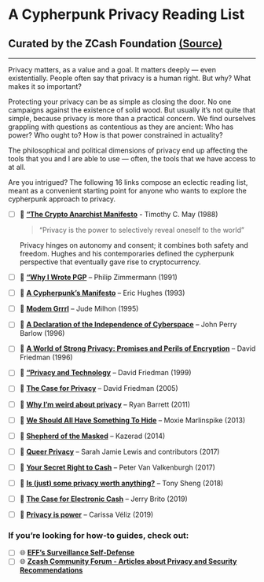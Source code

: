 # A Cypherpunk Privacy Reading List
## Curated by the ZCash Foundation [(Source)](https://www.zfnd.org/blog/cypherpunk-privacy-reading-list/)

---


Privacy matters, as a value and a goal. It matters deeply — even existentially. People often say that privacy is a human right. But why? What makes it so important?

Protecting your privacy can be as simple as closing the door. No one campaigns against the existence of solid wood. But usually it’s not quite that simple, because privacy is more than a practical concern. We find ourselves grappling with questions as contentious as they are ancient: Who has power? Who ought to? How is that power constrained in actuality?

The philosophical and political dimensions of privacy end up affecting the tools that you and I are able to use — often, the tools that we have access to at all.


Are you intrigued? The following 16 links compose an eclectic reading list, meant as a convenient starting point for anyone who wants to explore the cypherpunk approach to privacy.

- [ ] 📝 [**“The Crypto Anarchist Manifesto**](https://activism.net/cypherpunk/crypto-anarchy.html) - Timothy C. May (1988)

    > “Privacy is the power to selectively reveal oneself to the world”
    
    Privacy hinges on autonomy and consent; it combines both safety and freedom. Hughes and his contemporaries defined the cypherpunk perspective that eventually gave rise to cryptocurrency.
        
- [ ] 📝 [**“Why I Wrote PGP**](https://www.philzimmermann.com/EN/essays/WhyIWrotePGP.html) – Philip Zimmermann (1991)

- [ ] 📝 [**A Cypherpunk’s Manifesto**](https://www.activism.net/cypherpunk/manifesto.html) – Eric Hughes (1993)
- [ ] 📝 [**Modem Grrrl**](https://www.wired.com/1995/02/st-jude/) – Jude Milhon (1995)
- [ ] 📝 [**A Declaration of the Independence of Cyberspace**](https://www.eff.org/cyberspace-independence) – John Perry Barlow (1996)
- [ ] 📝 [**A World of Strong Privacy: Promises and Perils of Encryption**](http://www.daviddfriedman.com/Academic/Strong_Privacy/Strong_Privacy.html) – David Friedman (1996)
- [ ] 📝 [**“Privacy and Technology**](http://www.daviddfriedman.com/Academic/Privacy%20and%20Technology.html) – David Friedman (1999)
- [ ] 📝 [**The Case for Privacy**](https://nakamotoinstitute.org/the-case-for-privacy/) – David Friedman (2005)
- [ ] 📝 [**Why I’m weird about privacy**](https://snarfed.org/2011-08-03_why_im_weird_about_privacy) – Ryan Barrett (2011)
- [ ] 📝 [**We Should All Have Something To Hide**](https://moxie.org/blog/we-should-all-have-something-to-hide/) – Moxie Marlinspike (2013)
- [ ] 📝 [**Shepherd of the Masked**](https://kazerad.tumblr.com/post/99022123468/shepherd-of-the-masked) – Kazerad (2014)
- [ ] 📖 [**Queer Privacy**](https://leanpub.com/queerprivacy/) – Sarah Jamie Lewis and contributors (2017)
- [ ] 📝 [**Your Secret Right to Cash**](https://valkenburgh.tumblr.com/post/165558410543/your-secret-right-to-cash) – Peter Van Valkenburgh (2017)
- [ ] 📝 [**Is (just) some privacy worth anything?**](https://www.tonysheng.com/privacy-freedom-crypto-anarchy) – Tony Sheng (2018)
- [ ] 📝 [**The Case for Electronic Cash**](https://coincenter.org/entry/the-case-for-electronic-cash) – Jerry Brito (2019)
- [ ] 📝 [**Privacy is power**](https://aeon.co/essays/privacy-matters-because-it-empowers-us-all) – Carissa Véliz (2019)


### If you’re looking for how-to guides, check out:

- [ ] 🌐 [**EFF’s Surveillance Self-Defense**](https://ssd.eff.org/en)
- [ ] 🌐 [**Zcash Community Forum - Articles about Privacy and Security Recommendations**](https://forum.zcashcommunity.com/t/articles-about-privacy-and-security/33668)
